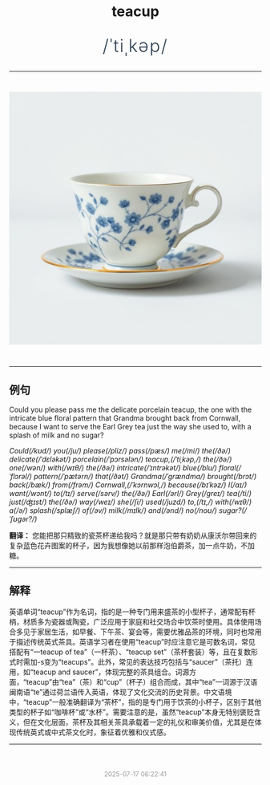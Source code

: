 <div align="center">

# teacup

<div style="margin: 30px 0;">
<h1 style="font-size: 2.5em; font-weight: 300; letter-spacing: 2px; margin: 0; color: #2c3e50;">
/ˈtiˌkəp/
</h1>
</div>

</div>

---

<div align="center" style="margin: 40px 0;">

![teacup](images/teacup.png)

</div>

---

## 例句

Could you please pass me the delicate porcelain teacup, the one with the intricate blue floral pattern that Grandma brought back from Cornwall, because I want to serve the Earl Grey tea just the way she used to, with a splash of milk and no sugar?

*Could(/kʊd/) you(/ju/) please(/pliz/) pass(/pæs/) me(/mi/) the(/ðə/) delicate(/ˈdɛləkət/) porcelain(/ˈpɔrsələn/) teacup,(/ˈtiˌkəp,/) the(/ðə/) one(/wən/) with(/wɪθ/) the(/ðə/) intricate(/ˈɪntrəkət/) blue(/blu/) floral(/ˈflɔrəl/) pattern(/ˈpætərn/) that(/ðət/) Grandma(/ˈgrændmɑ/) brought(/brɔt/) back(/bæk/) from(/frəm/) Cornwall,(/ˈkɔrnwɔl,/) because(/bɪˈkəz/) I(/aɪ/) want(/wɔnt/) to(/tɪ/) serve(/sərv/) the(/ðə/) Earl(/ərl/) Grey(/greɪ/) tea(/ti/) just(/ʤɪst/) the(/ðə/) way(/weɪ/) she(/ʃi/) used(/juzd/) to,(/tɪ,/) with(/wɪθ/) a(/ə/) splash(/splæʃ/) of(/əv/) milk(/mɪlk/) and(/ənd/) no(/noʊ/) sugar?(/ˈʃʊgər?/)*

**翻译：** 您能把那只精致的瓷茶杯递给我吗？就是那只带有奶奶从康沃尔带回来的复杂蓝色花卉图案的杯子，因为我想像她以前那样泡伯爵茶，加一点牛奶，不加糖。

---

## 解释

英语单词“teacup”作为名词，指的是一种专门用来盛茶的小型杯子，通常配有杯柄，材质多为瓷器或陶瓷，广泛应用于家庭和社交场合中饮茶时使用。具体使用场合多见于家居生活，如早餐、下午茶、宴会等，需要优雅品茶的环境，同时也常用于描述传统英式茶具。英语学习者在使用“teacup”时应注意它是可数名词，常见搭配有“一teacup of tea”（一杯茶）、“teacup set”（茶杯套装）等，且在复数形式时需加-s变为“teacups”。此外，常见的表达技巧包括与“saucer”（茶托）连用，如“teacup and saucer”，体现完整的茶具组合。词源方面，“teacup”由“tea”（茶）和“cup”（杯子）组合而成，其中“tea”一词源于汉语闽南语“te”通过荷兰语传入英语，体现了文化交流的历史背景。中文语境中，“teacup”一般准确翻译为“茶杯”，指的是专门用于饮茶的小杯子，区别于其他类型的杯子如“咖啡杯”或“水杯”。需要注意的是，虽然“teacup”本身无特别褒贬含义，但在文化层面，茶杯及其相关茶具承载着一定的礼仪和审美价值，尤其是在体现传统英式或中式茶文化时，象征着优雅和仪式感。


---

<div align="center" style="margin-top: 50px;">
<small style="color: #999; font-size: 0.9em;">2025-07-17 06:22:41</small>
</div>
